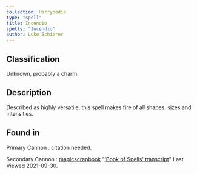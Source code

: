```yaml
---
collection: Harrypedia
type: "spell"
title: Incendio
spells: "Incendio"
author: Luke Schierer
---
```


## Classification

Unknown, probably a charm.

## Description

Described as highly versatile, this spell makes fire of all shapes, sizes and intensities.

## Found in

Primary Cannon
:   citation needed.

Secondary Cannon
:   [magicscrapbook](https://magicscrapbook.tumblr.com/)
    "[‘Book of Spells’ transcript](https://magicscrapbook.tumblr.com/post/162085200042/book-of-spells-transcript)"
    Last Viewed 2021-09-30.
